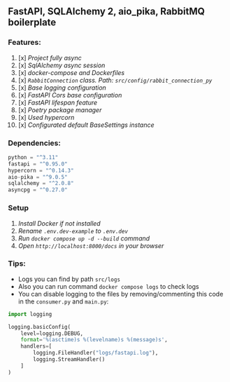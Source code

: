 ## FastAPI, SQLAlchemy 2, aio_pika, RabbitMQ boilerplate

### Features:

1. [x] _Project fully async_
2. [x] _SqlAlchemy async session_
3. [x] _docker-compose and Dockerfiles_
4. [x] _`RabbitConnection` class. Path: `src/config/rabbit_connection_py`_
5. [x] _Base logging configuration_
6. [x] _FastAPI Cors base configuration_
7. [x] _FastAPI lifespan feature_
8. [x] _Poetry package manager_
9. [x] _Used hypercorn_
10. [x] _Configurated default BaseSettings instance_


### Dependencies:

```python
python = "^3.11"
fastapi = "^0.95.0"
hypercorn = "^0.14.3"
aio-pika = "^9.0.5"
sqlalchemy = "^2.0.8"
asyncpg = "^0.27.0"
```

### Setup

1. _Install Docker if not installed_
2. _Rename `.env.dev-example` to `.env.dev`_
3. _Run `docker compose up -d --build` command_
4. _Open `http://localhost:8000/docs` in your browser_


### Tips:

* Logs you can find by path `src/logs`
* Also you can run command `docker compose logs` to check logs
* You can disable logging to the files by removing/commenting this code in the `consumer.py` and `main.py`:
```python
import logging

logging.basicConfig(
    level=logging.DEBUG,
    format='%(asctime)s %(levelname)s %(message)s',
    handlers=[
        logging.FileHandler("logs/fastapi.log"),
        logging.StreamHandler()
    ]
)
```
